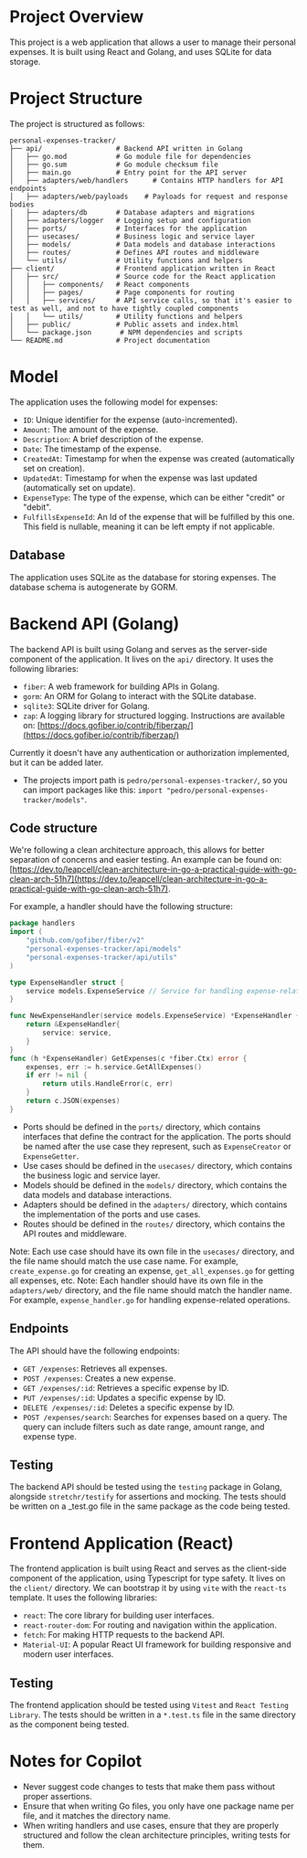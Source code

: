 # Project Overview

This project is a web application that allows a user to manage their personal expenses. It is built using React and Golang, and uses SQLite for data storage.

# Project Structure
The project is structured as follows:

```
personal-expenses-tracker/
├── api/                  # Backend API written in Golang
│   ├── go.mod            # Go module file for dependencies
│   ├── go.sum            # Go module checksum file
│   ├── main.go           # Entry point for the API server
│   ├── adapters/web/handlers      # Contains HTTP handlers for API endpoints
│   ├── adapters/web/payloads    # Payloads for request and response bodies
│   ├── adapters/db       # Database adapters and migrations
│   ├── adapters/logger   # Logging setup and configuration
│   ├── ports/            # Interfaces for the application
│   ├── usecases/         # Business logic and service layer
│   ├── models/           # Data models and database interactions                                          
│   ├── routes/           # Defines API routes and middleware
│   └── utils/            # Utility functions and helpers
├── client/               # Frontend application written in React
│   ├── src/              # Source code for the React application
│   │   ├── components/   # React components
│   │   ├── pages/        # Page components for routing
│   │   ├── services/     # API service calls, so that it's easier to test as well, and not to have tightly coupled components
│   │   └── utils/        # Utility functions and helpers
│   ├── public/           # Public assets and index.html
│   └── package.json       # NPM dependencies and scripts
└── README.md             # Project documentation
```

# Model
The application uses the following model for expenses:
- `ID`: Unique identifier for the expense (auto-incremented).
- `Amount`: The amount of the expense.
- `Description`: A brief description of the expense.
- `Date`: The timestamp of the expense.
- `CreatedAt`: Timestamp for when the expense was created (automatically set on creation).
- `UpdatedAt`: Timestamp for when the expense was last updated (automatically set on update).
- `ExpenseType`: The type of the expense, which can be either "credit" or "debit".
- `FulfillsExpenseId`: An Id of the expense that will be fulfilled by this one. This field is nullable, meaning it can be left empty if not applicable.

## Database
The application uses SQLite as the database for storing expenses. The database schema is autogenerate by GORM.

# Backend API (Golang)
The backend API is built using Golang and serves as the server-side component of the application. It lives on the `api/` directory.
It uses the following libraries:
- `fiber`: A web framework for building APIs in Golang.
- `gorm`: An ORM for Golang to interact with the SQLite database.
- `sqlite3`: SQLite driver for Golang.
- `zap`: A logging library for structured logging. Instructions are available on: [https://docs.gofiber.io/contrib/fiberzap/](https://docs.gofiber.io/contrib/fiberzap/)

Currently it doesn't have any authentication or authorization implemented, but it can be added later.
- The projects import path is `pedro/personal-expenses-tracker/`, so you can import packages like this: `import "pedro/personal-expenses-tracker/models"`.

## Code structure
We're following a clean architecture approach, this allows for better separation of concerns and easier testing. An example can be found on: [https://dev.to/leapcell/clean-architecture-in-go-a-practical-guide-with-go-clean-arch-51h7](https://dev.to/leapcell/clean-architecture-in-go-a-practical-guide-with-go-clean-arch-51h7).

For example, a handler should have the following structure:

```go
package handlers
import (
    "github.com/gofiber/fiber/v2"
    "personal-expenses-tracker/api/models"
    "personal-expenses-tracker/api/utils"
)

type ExpenseHandler struct {
    service models.ExpenseService // Service for handling expense-related operations
}

func NewExpenseHandler(service models.ExpenseService) *ExpenseHandler {
    return &ExpenseHandler{
        service: service,
    }
}
func (h *ExpenseHandler) GetExpenses(c *fiber.Ctx) error {
    expenses, err := h.service.GetAllExpenses()
    if err != nil {
        return utils.HandleError(c, err)
    }
    return c.JSON(expenses)
}
```
- Ports should be defined in the `ports/` directory, which contains interfaces that define the contract for the application. The ports should be named after the use case they represent, such as `ExpenseCreator` or `ExpenseGetter`.
- Use cases should be defined in the `usecases/` directory, which contains the business logic and service layer.
- Models should be defined in the `models/` directory, which contains the data models and database interactions.
- Adapters should be defined in the `adapters/` directory, which contains the implementation of the ports and use cases.
- Routes should be defined in the `routes/` directory, which contains the API routes and middleware.

Note: Each use case should have its own file in the `usecases/` directory, and the file name should match the use case name. For example, `create_expense.go` for creating an expense, `get_all_expenses.go` for getting all expenses, etc.
Note: Each handler should have its own file in the `adapters/web/` directory, and the file name should match the handler name. For example, `expense_handler.go` for handling expense-related operations.

## Endpoints
The API should have the following endpoints:
- `GET /expenses`: Retrieves all expenses.
- `POST /expenses`: Creates a new expense.
- `GET /expenses/:id`: Retrieves a specific expense by ID.
- `PUT /expenses/:id`: Updates a specific expense by ID.
- `DELETE /expenses/:id`: Deletes a specific expense by ID.
- `POST /expenses/search`: Searches for expenses based on a query. The query can include filters such as date range, amount range, and expense type.

## Testing
The backend API should be tested using the `testing` package in Golang, alongside `stretchr/testify` for assertions and mocking.
The tests should be written on a _test.go file in the same package as the code being tested.

# Frontend Application (React)
The frontend application is built using React and serves as the client-side component of the application, using Typescript for type safety. It lives on the `client/` directory.
We can bootstrap it by using `vite` with the `react-ts` template.
It uses the following libraries:
- `react`: The core library for building user interfaces.
- `react-router-dom`: For routing and navigation within the application.
- `fetch`: For making HTTP requests to the backend API.
- `Material-UI`: A popular React UI framework for building responsive and modern user interfaces.

## Testing
The frontend application should be tested using `Vitest` and `React Testing Library`.
The tests should be written in a `*.test.ts` file in the same directory as the component being tested.

# Notes for Copilot
- Never suggest code changes to tests that make them pass without proper assertions.
- Ensure that when writing Go files, you only have one package name per file, and it matches the directory name.
- When writing handlers and use cases, ensure that they are properly structured and follow the clean architecture principles, writing tests for them.